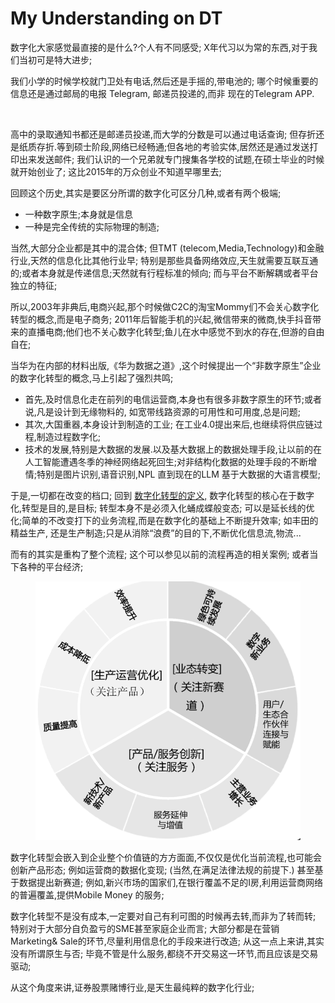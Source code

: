 # My Understanding on DT

数字化大家感觉最直接的是什么?个人有不同感受; X年代习以为常的东西,对于我们当初可是特大进步;

我们小学的时候学校就门卫处有电话,然后还是手摇的,带电池的; 哪个时候重要的信息还是通过邮局的电报 Telegram, 邮递员投递的,而非 现在的Telegram APP.

<figure><img src="https://pic1.zhimg.com/70/v2-5e0d2d40621b2c1b752bec756a44d499_1440w.awebp?source=172ae18b&#x26;biz_tag=Post" alt=""><figcaption></figcaption></figure>

高中的录取通知书都还是邮递员投递,而大学的分数是可以通过电话查询; 但存折还是纸质存折.等到硕士阶段,网络已经畅通;但各地的考验实体,居然还是通过发送打印出来发送邮件; 我们认识的一个兄弟就专门搜集各学校的试题,在硕士毕业的时候就开始创业了; 这比2015年的万众创业不知道早哪里去;



回顾这个历史,其实是要区分所谓的数字化可区分几种,或者有两个极端;

* 一种数字原生;本身就是信息
* 一种是完全传统的实际物理的制造;

当然,大部分企业都是其中的混合体; 但TMT (telecom,Media,Technology)和金融行业,天然的信息化比其他行业早; 特别是那些具备网络效应,天生就需要互联互通的;或者本身就是传递信息;天然就有行程标准的倾向; 而与平台不断解耦或者平台独立的特征;&#x20;

所以,2003年非典后,电商兴起,那个时候做C2C的淘宝Mommy们不会关心数字化转型的概念,而是电子商务; 2011年后智能手机的兴起,微信带来的微商,快手抖音带来的直播电商;他们也不关心数字化转型;鱼儿在水中感觉不到水的存在,但游的自由自在;

当华为在内部的材料出版,《华为数据之道》,这个时候提出一个“非数字原生”企业的数字化转型的概念,马上引起了强烈共鸣;

* 首先,及时信息化走在前列的电信运营商,本身也有很多非数字原生的环节;或者说,凡是设计到无缘物料的, 如宽带线路资源的可用性和可用度,总是问题;
* 其次,大国重器,本身设计到制造的工业; 在工业4.0提出来后,也继续将供应链过程,制造过程数字化;
* 技术的发展,特别是大数据的发展.以及基大数据上的数据处理手段,让以前的在人工智能遭遇冬季的神经网络起死回生;对非结构化数据的处理手段的不断增情;特别是图片识别,语音识别,NPL 直到现在的LLM 基于大数据的大语言模型;

于是,一切都在改变的档口; 回到 [数字化转型的定义,](definition-of-the-dt.-digital-transformation.md)  数字化转型的核心在于数字化,转型是目的,是目标; 转型本身不是必须入化蛹成蝶般变态; 可以是延长线的优化;简单的不改变打下的业务流程,而是在数字化的基础上不断提升效率; 如丰田的精益生产, 还是生产制造;只是从消除“浪费”的目的下,不断优化信息流,物流...

而有的其实是重构了整个流程; 这个可以参见以前的流程再造的相关案例; 或者当下各种的平台经济;&#x20;

<figure><img src="../.gitbook/assets/image.png" alt=""><figcaption></figcaption></figure>

数字化转型会嵌入到企业整个价值链的方方面面,不仅仅是优化当前流程,也可能会创新产品形态; 例如运营商的数据化变现; (当然,在满足法律法规的前提下.) 甚至基于数据提出新赛道; 例如,新兴市场的国家们,在银行覆盖不足的I房,利用运营商网络的普遍覆盖,提供Mobile Money 的服务;



数字化转型不是没有成本,一定要对自己有利可图的时候再去转,而非为了转而转; 特别对于大部分自负盈亏的SME甚至家庭企业而言; 大部分都是在营销Marketing& Sale的环节,尽量利用信息化的手段来进行改造; 从这一点上来讲,其实没有所谓原生与否; 毕竟不管是什么服务,都绕不开交易这一环节,而且应该是交易驱动;&#x20;

从这个角度来讲,证券股票赌博行业,是天生最纯粹的数字化行业;&#x20;



